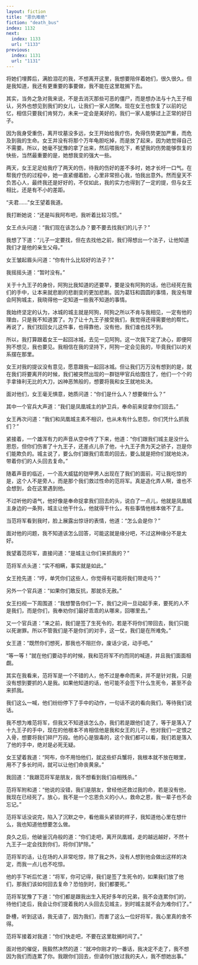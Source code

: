 ```yaml
---
layout: fiction
title: "恩仇难绝"
fiction: "death_bus"
index: 1132
next:
  index: 1133
  url: "1133"
previous:
  index: 1131
  url: "1131"
---
```

将她们埋葬后，满脸泪花的我，不想离开这里，我想要陪伴着她们，很久很久。但是我知道，我还有更重要的事要做，我不能在这里耽搁下去。

其实，当务之急对我来说，不是去消灭那些可恶的僵尸，而是想办法与十九王子相认，另外也想见到我们的女儿，让我们一家人团聚。现在女王也恢复了以前的记忆，相信只要我们肯努力，未来一定会是美好的，我们一家人能够过上正常的好日子。

因为我身受重伤，离开坟墓没多远，女王开始给我疗伤，免得伤势更加严重，而危及到我的生命。女王并没有将那个万年龟胆吃掉，而是放了起来，因为她觉得自己不需要。所以，她毫不犹豫的拿了出来，然后喂我吃下，希望我的伤势能够恢复的快些，当然最重要的是，她想我变的强大一些。

两天，女王足足给我疗了两天的伤，待我的伤好的差不多时，她才长吁一口气。在帮我疗伤的过程中，她一直紧绷着脸，心里非常担心我，怕我出意外。然而皇天不负苦心人，最终我还是好好的，不仅如此，我的实力也得到了一定的提，但与女王相比，还是有不小的差距。

“夫君……”女王望着我道。

我打断她说：“还是叫我阿布吧，我听着比较习惯。”

女王点头问道：“我们现在该怎么办？要不要去找我们的儿子？”

我想了下道：“儿子一定要找，但在去找他之前，我们得想出一个法子，让他知道我们才是他的亲生父母。”

女王皱起眉头问道：“你有什么比较好的法子？”

我摇摇头道：“暂时没有。”

关于十九王子的身份，阿狗比我知道的还要早，要是没有阿狗的话，他已经死在我们的手中，让本来就悲剧的悲剧变的更加悲剧。因为葛钰和圆圆的事情，我没有理会阿狗城主，我晓得他一定知道一些我不知道的事情。

我始终坚定的认为，冰城的城主就是阿狗，阿狗之所以不肯与我相见，一定有他的理由，只是我不知道罢了。为了让十九王子接受我们，我觉得还得需要他的帮忙。再说了，我们找回女儿这件事，也得靠他，没有他，我们谁也找不到。

所以，我打算跟着女王一起回冰城，去见一见阿狗。这一次我下定了决心，即便阿狗不想见，我也要见。我相信在我的坚持下，阿狗一定会见我的，毕竟我们以的关系摆在那里。

女王对我的提议没有意见，愿意跟我一起回冰城。但让我们万万没有想到的是，就在我们将要离开的时候，我们被突然出现的一群铠甲官兵给围住了，他们一个个的手拿锋利无比的大刀，凶神恶煞般的，想要将我和女王就地处决。

面对他们，女王毫无惧意，她质问道：“你们是什么人？想要做什么？”

其中一个官兵大声道：“我们是凤凰城主的护卫兵，奉命前来捉拿你们回去。”

女王再次问道：“我们和凤凰城主素不相识，也从未有什么恩怨，你们凭什么抓我们？”

紧接着，一个雄浑有力的声音从空中传了下来，他道：“你们跟我们城主是没什么恩怨，但你们伤害了十九王子，还差点儿杀了他，十九王子贵为天之骄子，岂是你们能欺负的。城主说了，要么你们跟我们乖乖的回去，要么就是把你们就地处决，带着你们的人头回去复命。”

随着声音的临近，一个高大威猛的铠甲男人出现在了我们的面前，可让我吃惊的是，这个人不是旁人，而是那个我们救过性命的范将军。真是造化弄人啊，谁也不会想到，会在这里遇到他。

不过听他的语气，他好像是奉命捉拿我们回去的头，说白了一点儿，他就是凤凰城主身边的一条狗，城主让他干什么，他就得干什么，有些事情他根本做不了主。

当范将军看到我时，脸上展露出惊讶的表情，他道：“怎么会是你？”

面对他的问题，我不知道该怎么回答，可能这就是缘分吧，不过这种缘分不是太好。

我望着范将军，直接问道：“是城主让你们来抓我的？”

范将军点头道：“实不相瞒，事实就是如此。”

女王抢先道：“哼，单凭你们这些人，你觉得有可能将我们带走吗？”

另外一个官兵道：“如果你们敢反抗，那就杀无赦。”

女王扫视一下周围道：“我想警告你们一下，我们之间一旦动起手来，要死的人不是我们，而是你们，我奉劝你们最好乖乖的从哪来，回哪里去。”

又一个官兵道：“来之前，我们是签了生死令的，若是不将你们带回去，我们只能以死谢罪。所以不管我们是不是你们的对手，这一仗，我们是在所难免。”

女王道：“既然你们想死，那我也不阻拦你，废话少说，动手吧。”

“等一等！”就在他们要动手的时候，我和范将军不约而同的喊道，并且我们面面相觑。

其实在我看来，范将军是一个不错的人，他不过是奉命而来，并不是针对我，只是没有想到要抓的人是我。如果他知道的话，他可能不会签下什么生死令，甚至不会来抓我。

我们这么一喊，他们纷纷停下了手中的动作，一句话不说的看向我们，等待我们说话。

我不想为难范将军，但我又不知道该怎么办，我们若是跟他们走了，等于是落入了十九王子的手中，现在的他根本不肯相信他是我和女王的儿子，他对我们一定恨之入骨，想要将我们碎尸万段。他的心是狠毒的，这个我们都可以看，我们若是落入了他的手中，绝对是必死无疑。

女王望着我道：“阿布，你不用怕他们，就这些虾兵蟹将，我根本就不放在眼里，用不了多长时间，就可以让他们命丧黄泉。”

我回道：“我跟范将军是朋友，我不想看到我们自相残杀。”

范将军附和道：“他说的没错，我们是朋友，曾经他还救过我的命，若是没有他，我现在已经死了。放心，我不是一个忘恩负义的小人，救命之恩，我一辈子也不会忘记。”

范将军话没说完，陷入了沉默之中，看他眉头紧锁的样子，我知道他心里在想什么，我也知道他想要怎么做。

良久之后，他破釜沉舟般的道：“你们走吧，离开凤凰城，走的越远越好，不然十九王子一定会找到你们，将你们铲除。”

范将军的话，让在场的人非常吃惊，除了我之外，没有人想到他会做出这样的决定，而我一点儿也不吃惊。

他的手下听后忙道：“将军，你可记得，我们是签了生死令的，如果我们放了他们，那我们该如何回去复命？恐怕到时，我们都要死。”

范将军犹豫了下道：“你们都是跟我出生入死好多年的兄弟，我不会连累你们的，待他们走后，我会让你们提着我的人头回去见城主，到时城主就不会为难你们了。”

卧槽，听到这话，我无语了，因为我们，而害了这么一位好将军，我心里真的舍不得。

范将军接着对我道：“你们快走吧，不要在这里耽搁时间了。”

面对他的催促，我毅然决然的道：“就冲你刚才的一番话，我决定不走了，我不想因为我们而连累了你。我跟你们回去，但请你们放过我的夫人，我不想她出事。”